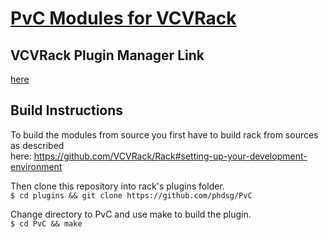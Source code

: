 # [PvC Modules for VCVRack](https://phdsg.github.io/PvC/)

## VCVRack Plugin Manager Link
[here](https://vcvrack.com/plugins.html#pvc)

## Build Instructions

  To build the modules from source you first have to build rack from sources as described  
  here: https://github.com/VCVRack/Rack#setting-up-your-development-environment  
  
  Then clone this repository into rack's plugins folder.  
    `$ cd plugins && git clone https://github.com/phdsg/PvC`  
    
  Change directory to PvC and use make to build the plugin.  
    `$ cd PvC && make` 

